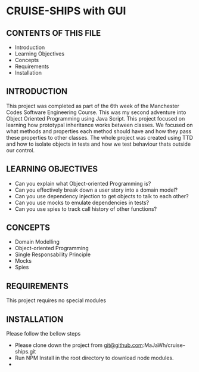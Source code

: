 # CRUISE-SHIPS with GUI

## CONTENTS OF THIS FILE

- Introduction
- Learning Objectives
- Concepts
- Requirements
- Installation

## INTRODUCTION

This project was completed as part of the 6th week of the Manchester Codes Software Engineering Course. This was my second adventure into Object Oriented Programming using Java Script. This project focused on learning how prototypal inheritance works between classes. We focused on what methods and properties each method should have and how they pass these properties to other classes.
The whole project was created using TTD and how to isolate objects in tests and how we test behaviour thats outside our control.

## LEARNING OBJECTIVES

- Can you explain what Object-oriented Programming is?
- Can you effectively break down a user story into a domain model?
- Can you use dependency injection to get objects to talk to each other?
- Can you use mocks to emulate dependencies in tests?
- Can you use spies to track call history of other functions?

## CONCEPTS

- Domain Modelling
- Object-oriented Programming
- Single Responsability Principle
- Mocks
- Spies

## REQUIREMENTS

This project requires no special modules

## INSTALLATION

Please follow the bellow steps

- Please clone down the project from git@github.com:MaJaWh/cruise-ships.git
- Run NPM Install in the root directory to download node modules.
-
